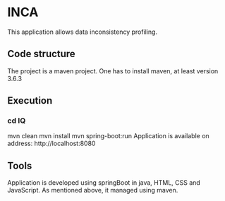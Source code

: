 # INCA 
This application allows data inconsistency profiling.

## Code structure

The project is a maven project. One has to install maven, at least version 3.6.3

## Execution 
### cd IQ
mvn clean
mvn install
mvn spring-boot:run
Application is available on address: http://localhost:8080

## Tools 
Application is developed using springBoot in java, HTML, CSS and JavaScript. As mentioned above, it managed using maven.
